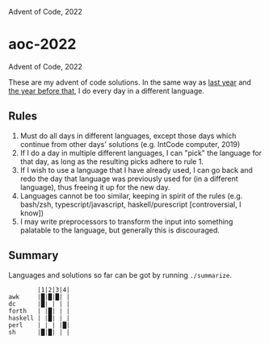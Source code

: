 Advent of Code, 2022

# aoc-2022
Advent of Code, 2022

These are my advent of code solutions.
In the same way as [last year](https://github.com/dylan-thinnes/aoc-2021) and
[the year before that](https://github.com/dylan-thinnes/aoc-2020), I do every
day in a different language.

## Rules

1. Must do all days in different languages, except those days which continue
   from other days' solutions (e.g. IntCode computer, 2019)
2. If I do a day in multiple different languages, I can "pick" the language for
   that day, as long as the resulting picks adhere to rule 1.
3. If I wish to use a language that I have already used, I can go back and redo
   the day that language was previously used for (in a different language),
   thus freeing it up for the new day.
4. Languages cannot be too similar, keeping in spirit of the rules (e.g.
   bash/zsh, typescript/javascript, haskell/purescript [controversial, I know])
5. I may write preprocessors to transform the input into something palatable to
   the language, but generally this is discouraged.

## Summary

Languages and solutions so far can be got by running `./summarize`.

```
        |1|2|3|4|
awk     |█|█|█| |
dc      |█| | | |
forth   | |█| | |
haskell | |█| | |
perl    | | | |█|
sh      |█|█| | |
```
